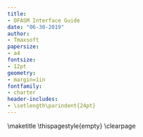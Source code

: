 ```yaml
---
title:
- OFASM Interface Guide
date: "06-30-2019"
author:
- Tmaxsoft
papersize:
- a4
fontsize:
- 12pt
geometry:
- margin=1in
fontfamily:
- charter
header-includes:
- \setlength\parindent{24pt}
---
```

\maketitle
\thispagestyle{empty}
\clearpage

